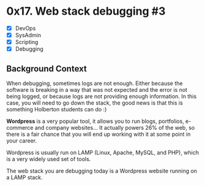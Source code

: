 # 0x17. Web stack debugging #3
- [x] DevOps
- [x] SysAdmin
- [x] Scripting
- [x] Debugging

## Background Context
When debugging, sometimes logs are not enough. Either because the software is breaking in a way that was not expected
and the error is not being logged, or because logs are not providing enough information. In this case, you will need to
go down the stack, the good news is that this is something Holberton students can do :)

**Wordpress** is a very popular tool, it allows you to run blogs, portfolios, e-commerce and company websites… It actually
powers 26% of the web, so there is a fair chance that you will end up working with it at some point in your career.

Wordpress is usually run on LAMP (Linux, Apache, MySQL, and PHP), which is a very widely used set of tools.

The web stack you are debugging today is a Wordpress website running on a LAMP stack.
